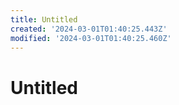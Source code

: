 ```yaml
---
title: Untitled
created: '2024-03-01T01:40:25.443Z'
modified: '2024-03-01T01:40:25.460Z'
---
```


# Untitled
